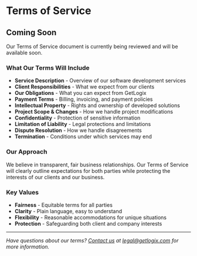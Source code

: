 # Terms of Service

## Coming Soon

Our Terms of Service document is currently being reviewed and will be available soon.

### What Our Terms Will Include

- **Service Description** - Overview of our software development services
- **Client Responsibilities** - What we expect from our clients
- **Our Obligations** - What you can expect from GetLogix
- **Payment Terms** - Billing, invoicing, and payment policies
- **Intellectual Property** - Rights and ownership of developed solutions
- **Project Scope & Changes** - How we handle project modifications
- **Confidentiality** - Protection of sensitive information
- **Limitation of Liability** - Legal protections and limitations
- **Dispute Resolution** - How we handle disagreements
- **Termination** - Conditions under which services may end

### Our Approach

We believe in transparent, fair business relationships. Our Terms of Service will clearly outline expectations for both parties while protecting the interests of our clients and our business.

### Key Values

- **Fairness** - Equitable terms for all parties
- **Clarity** - Plain language, easy to understand
- **Flexibility** - Reasonable accommodations for unique situations
- **Protection** - Safeguarding both client and company interests

---

*Have questions about our terms? [Contact us](/contact-us) at legal@getlogix.com for more information.*
